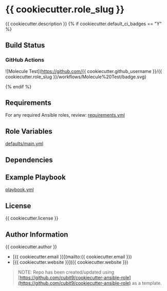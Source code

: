 # {{ cookiecutter.role_slug }}

{{ cookiecutter.description }}
{% if cookiecutter.default_ci_badges == "Y" %}

## Build Status

### GitHub Actions

![Molecule Test](https://github.com/{{ cookiecutter.github_username }}/{{ cookiecutter.role_slug }}/workflows/Molecule%20Test/badge.svg)

{% endif %}

## Requirements

For any required Ansible roles, review:
[requirements.yml](requirements.yml)

## Role Variables

[defaults/main.yml](defaults/main.yml)

## Dependencies

## Example Playbook

[playbook.yml](playbook.yml)

## License

{{ cookiecutter.license }}

## Author Information

{{ cookiecutter.author }}

- [{{ cookiecutter.email }}](mailto:{{ cookiecutter.email }})
- [{{ cookiecutter.website }}]({{ cookiecutter.website }})

> NOTE: Repo has been created/updated using [https://github.com/cubit9/cookiecutter-ansible-role](https://github.com/cubit9/cookiecutter-ansible-role) as a template.
